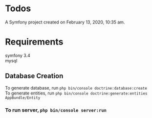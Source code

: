 Todos
=========

A Symfony project created on February 13, 2020, 10:35 am.
# Requirements
 symfony 3.4  
 mysql
## Database Creation
  To generate database, run `php bin/console doctrine:database:create`  
  To generate entities, run `php bin/console doctrine:generate:entities AppBundle/Entity`  
  
### To run server, `php bin/console server:run`
